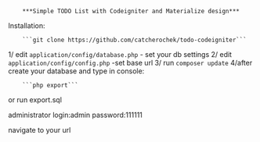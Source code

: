 		***Simple TODO List with Codeigniter and Materialize design***
		
		
Installation:


		```git clone https://github.com/catcherochek/todo-codeigniter```	


1/ edit ```application/config/database.php```   - set your db settings
2/ edit ```application/config/config.php```     -set base url
3/ run ```composer update```
4/after create your database and type in console:

		```php export```

or run export.sql

administrator login:admin   password:111111

navigate to your url
